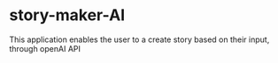 # story-maker-AI
This application enables the user to a create story based on their input, through openAI API
